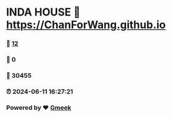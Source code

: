 # INDA HOUSE :link: https://ChanForWang.github.io 
### :page_facing_up: [12](https://ChanForWang.github.io/tag.html) 
### :speech_balloon: 0 
### :hibiscus: 30455 
### :alarm_clock: 2024-06-11 16:27:21 
### Powered by :heart: [Gmeek](https://github.com/Meekdai/Gmeek)
